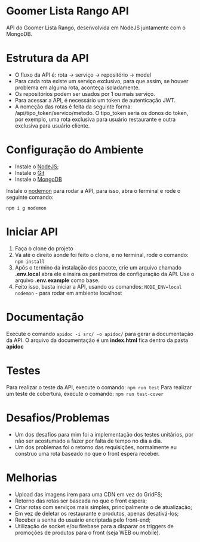 # Goomer Lista Rango API

API do Goomer Lista Rango, desenvolvida em NodeJS juntamente com o MongoDB.

# Estrutura da API
- O fluxo da API é: rota -> serviço -> repositório -> model
- Para cada rota existe um serviço exclusivo, para que assim, se houver problema em alguma rota, aconteça isoladamente.
- Os repositórios podem ser usados por 1 ou mais serviço.
- Para acessar a API, é necessário um token de autenticação JWT.
- A nomeção das rotas é feita da seguinte forma: /api/tipo_token/servico/metodo. O tipo_token seria os donos do token, por exemplo, uma rota exclusiva para usuário restaurante e outra exclusiva para usuário cliente.

# Configuração do Ambiente
-	Instale o [NodeJS](https://nodejs.org/en/);
-	Instale o [Git](https://git-scm.com/downloads)
-  Instale o [MongoDB](https://www.mongodb.com/try/download/community)

Instale o [nodemon](https://www.npmjs.com/package/nodemon) para rodar a API, para isso, abra o terminal e rode o seguinte comando:

    npm i g nodemon

# Iniciar API
1) Faça o clone do projeto
2) Vá até o direito aonde foi feito o clone, e no terminal, rode o comando:
`npm install`
3) Após o termino da instalação dos pacote, crie um arquivo chamado  **.env.local** abra ele e insira os parâmetros de configuração da API. Use o arquivo **.env.example** como base.
4) Feito isso, basta iniciar a API, usando os comandos:
`NODE_ENV=local nodemon` - para rodar em ambiente localhost

# Documentação
Execute o comando `apidoc -i src/ -o apidoc/` para gerar a documentação da API. O arquivo da documentação é um **index.html** fica dentro da pasta **apidoc**

# Testes
Para realizar o teste da API, execute o comando:
`npm run test`
Para realizar um teste de cobertura, execute o comando:
`npm run test-cover`

# Desafios/Problemas
- Um dos desafios para mim foi a implementação dos testes unitários, por não ser acostumado a fazer por falta de tempo no dia a dia.
- Um dos problemas foi o retorno das requisições, normalmente eu construo uma rota baseado no que o front espera receber.

# Melhorias
- Upload das imagens irem para uma CDN em vez do GridFS;
- Retorno das rotas ser baseada no que o front espera;
- Criar rotas com serviços mais simples, principalmente o de atualização;
- Em vez de deletar os restaurante e produtos, apenas desativá-los;
- Receber a senha do usuário encriptada pelo front-end;
- Utilização de socket e/ou firebase para a disparar os triggers de promoções de produtos para o front (seja WEB ou mobile).